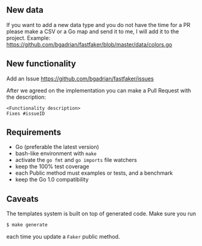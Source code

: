 ## New data
If you want to add a new data type and you do not have the time for a PR please make a CSV or a Go map and send it to me, I will add it to the project. Example: https://github.com/bgadrian/fastfaker/blob/master/data/colors.go

## New functionality
Add an Issue https://github.com/bgadrian/fastfaker/issues

After we agreed on the implementation you can make a Pull Request with the description:
```
<Functionality description>
Fixes #issueID
```
## Requirements
* Go (preferable the latest version)
* bash-like environment with `make`
* activate the `go fmt` and `go imports` file watchers
* keep the 100% test coverage
* each Public method must examples or tests, and a benchmark
* keep the Go 1.0 compatibility

## Caveats
The templates system is built on top of generated code. Make sure you run 
```bash
$ make generate
```
each time you update a `Faker` public method.